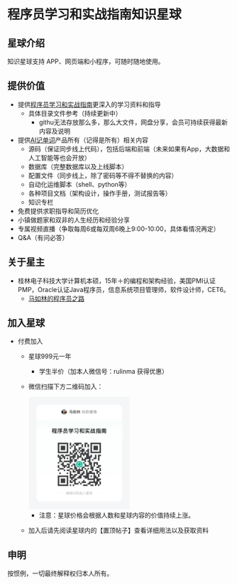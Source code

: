 # 程序员学习和实战指南知识星球

## 星球介绍

知识星球支持 APP、网页端和小程序，可随时随地使用。

## 提供价值

* 提供[程序员学习和实战指南](https://github.com/rulinma/it)更深入的学习资料和指导
  * 具体目录文件参考（持续更新中）
    * githu无法存放那么多，那么大文件，网盘分享，会员可持续获得最新内容及说明
* 提供[AI记单词](https://www.xianglesong.com/)产品所有（记得是所有）相关内容
  * 源码（保证同步线上代码），包括后端和前端（未来如果有App，大数据和人工智能等也会开放）
  * 数据库（完整数据库以及上线脚本）
  * 配置文件（同步线上，除了密码等不得不替换的内容）
  * 自动化运维脚本（shell、python等）
  * 各种项目文档（架构设计，操作手册，测试报告等）
  * 知识专栏
* 免费提供求职指导和简历优化
* 小镇做题家和双非的人生经历和经验分享
* 专属视频直播（争取每周6或每双周6晚上9:00-10:00，具体看情况再定）
* Q&A（有问必答）

## 关于星主

* 桂林电子科技大学计算机本硕，15年＋的编程和架构经验，美国PMI认证PMP，Oracle认证Java程序员，信息系统项目管理师，软件设计师，CET6。
  * [马如林的程序员之路](https://github.com/rulinma/it/blob/main/%E6%9D%82%E9%A1%B9/%E6%88%91%E7%9A%84/%E4%BA%A4%E6%B5%81%E5%88%86%E4%BA%AB/README.md)

## 加入星球

* 付费加入
  * 星球999元一年
    * 学生半价（加本人微信号：rulinma 获得优惠）
  * 微信扫描下方二维码加入：

    <img src="images/star.jpeg" width="50%" alt="知识星球"/>

    * 注意：星球价格会根据人数和星球内容的价值持续上涨。
  * 加入后请先阅读星球内的【置顶帖子】查看详细用法以及获取资料

## 申明

按惯例，一切最终解释权归本人所有。
